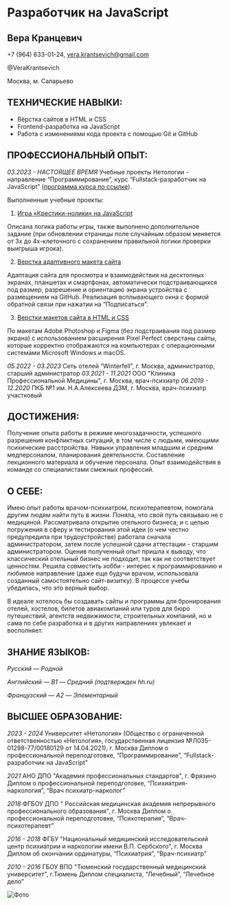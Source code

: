 # Разработчик на JavaScript
## Вера Кранцевич

+7 (964) 633-01-24, vera.krantsevich@gmail.com

@VeraKrantsevich

Москва, м. Саларьево

## ТЕХНИЧЕСКИЕ НАВЫКИ:
- Вёрстка сайтов в HTML и CSS
- Frontend-разработка на JavaScript
- Работа с изменениями кода проекта с помощью Git и GitHub

## ПРОФЕССИОНАЛЬНЫЙ ОПЫТ:

*03.2023 - НАСТОЯЩЕЕ ВРЕМЯ* Учебные проекты Нетологии - направление “Программирование”, курс “Fullstack-разработчик на JavaScript” ([программа курса по ссылке](https://netology.ru/programs/javascript-fullstack)).

Выполненные учебные проекты: 
1. [Игра «Крестики-нолики» на JavaScript](https://tictactoe-dop.verakrantsevich.repl.co/)

Описана логика работы игры, также выполнено дополнительное задание (при обновлении страницы поле случайным образом меняется от 3х до 4х-клеточного с сохранением правильной логики проверки выигрыша игрока).

2. [Верстка адаптивного макета сайта](https://verakrantsevich.github.io/mq-diplom/)

Адаптация сайта для просмотра и взаимодействия на десктопных экранах, планшетах и смартфонах, автоматически подстраивающихся под размер, разрешение и ориентацию экрана устройства с размещением на GitHub. Реализация всплывающего окна с формой обратной связи при нажатии на “Подписаться”.

3. [Верстки макетов сайта в HTML и CSS](https://codepen.io/vera-fjs-64/full/GRYLZzY)

По макетам Adobe Photoshop и Figma (без подстраивания под размер экрана) с  использованием расширения Pixel Perfect сверстаны сайты, которые корректно отображаются на компьютерах с операционными системами Microsoft Windows и macOS.

*05.2022 - 03.2023* Сеть отелей “Winterfell”, г. Москва, администратор, старший администратор
*03.2021 - 11.2021* ООО "Клиника Профессиональной Медицины", г. Москва, врач-психиатр
*06.2019 - 12.2020* ПКБ №1 им. Н.А.Алексеева ДЗМ, г. Москва, врач-психиатр участковый

## ДОСТИЖЕНИЯ:

Получение опыта работы в режиме многозадачности, успешного разрешения конфликтных ситуаций, в том числе с людьми, имеющими психические расстройства. Навыки управления младшим и средним медперсоналом, планирования деятельности. Составление лекционного материала и обучение персонала. Опыт взаимодействия в команде со специалистами смежных профессий.

## О СЕБЕ:

Имею опыт работы врачом-психиатром, психотерапевтом, помогала другим людям найти путь в жизни. Поняла, что свой путь связываю не с медициной. Рассматривала открытие отельного бизнеса, и с целью погружения в сферу и тестирования этой идеи (о чем честно предупредила при трудоустройстве) работала сначала администратором, затем после успешной сдачи аттестации - старшим администратором. Оценив полученный опыт пришла к выводу, что классический отельный бизнес не подходит, так как не соответствует ценностям. Решила совместить хобби - интерес к программированию и любимое направление (даже еще будучи врачом, использовала созданный самостоятельно сайт-визитку). В процессе учебы убедилась, что это верный выбор.

В идеале хотелось бы создавать сайты и программы для бронирования отелей, хостелов, билетов авиакомпаний или туров для бюро путешествий, агентств недвижимости, строительных компаний, но и сама по себе разработка и в других направлениях увлекает и восполняет. 

## ЗНАНИЕ ЯЗЫКОВ:

*Русский* _— Родной_

*Английский* _— B1 — Средний (подтвержден hh.ru)_

*Французский* _— A2 — Элементарный_

## ВЫСШЕЕ ОБРАЗОВАНИЕ:

*2023 - 2024* Университет «Нетология» (Общество с ограниченной ответственностью «Нетология», государственная лицензия №Л035-01298-77/00180129 от 14.04.2021), г. Москва
Диплом о профессиональной переподготовке, “Программирование”, “Fullstack-разработчик на JavaScript”

*2021* АНО ДПО "Академия профессиональных стандартов", г. Фрязино
Диплом о профессиональной переподготовке, “Психиатрия-наркология”, “Врач психиатр-нарколог”

*2018* ФГБОУ ДПО " Российская медицинская академия непрерывного профессионального образования", г. Москва
Диплом о профессиональной переподготовке, “Психотерапия”, “Врач-психотерапевт”

*2016 - 2018* ФГБУ "Национальный медицинский исследовательский центр психиатрии и наркологии имени В.П. Сербского", г. Москва
Диплом об окончании ординатуры, “Психиатрия”, “Врач-психиатр”

*2010 - 2016* ГБОУ ВПО "Тюменский государственный медицинский университет", г.Тюмень
Диплом специалиста, “Лечебный”, “Лечебное дело”

![Фото](https://github.com/VeraKrantsevich/About-me/assets/134776648/08ca2d40-cb3c-4036-8dfe-d19e5fc038de)
